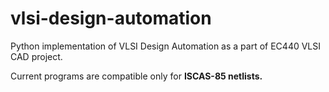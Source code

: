 # vlsi-design-automation
Python implementation of VLSI Design Automation as a part of EC440 VLSI CAD project.

Current programs are compatible only for <b>ISCAS-85<b> netlists.

